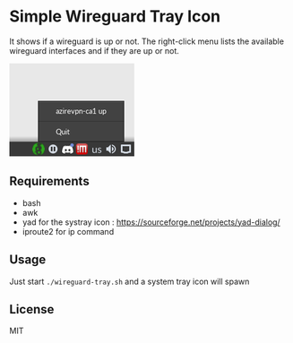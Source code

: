 # Simple Wireguard Tray Icon

It shows if a wireguard is up or not.
The right-click menu lists the available wireguard interfaces and if they are up or not.

![Wireguard in tray](wireguardtrayscreen.png)

## Requirements

* bash
* awk
* yad for the systray icon : https://sourceforge.net/projects/yad-dialog/
* iproute2 for ip command

## Usage

Just start `./wireguard-tray.sh` and a system tray icon will spawn

## License

MIT
